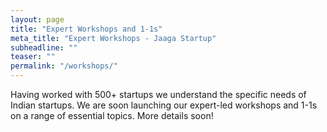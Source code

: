 ```yaml
---
layout: page
title: "Expert Workshops and 1-1s"
meta_title: "Expert Workshops - Jaaga Startup"
subheadline: ""
teaser: ""
permalink: "/workshops/"
---
```


Having worked with 500+ startups we understand the specific needs of Indian startups. We are soon launching our expert-led workshops and 1-1s on a range of essential topics. More details soon!
